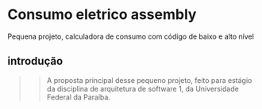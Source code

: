 # Consumo eletrico assembly
 Pequena projeto, calculadora de consumo com código de baixo e alto nível 

>
## introdução

>> A proposta principal desse pequeno projeto, feito para estágio da disciplina de arquitetura de software 1, da Universidade Federal da Paraíba. 